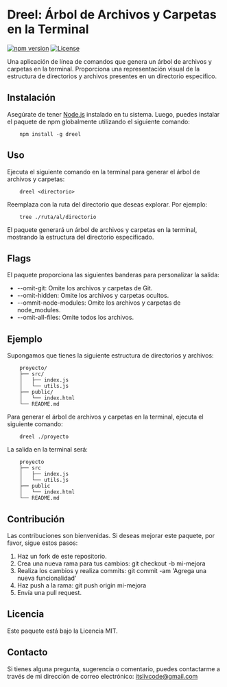# Dreel: Árbol de Archivos y Carpetas en la Terminal

[![npm version](https://img.shields.io/npm/v/nombre-del-paquete.svg)](https://www.npmjs.com/package/dreel)
[![License](https://img.shields.io/badge/license-MIT-blue.svg)](https://github.com/joseoliva762/dree/blob/main/LICENSE)

Una aplicación de línea de comandos que genera un árbol de archivos y carpetas en la terminal. Proporciona una representación visual de la estructura de directorios y archivos presentes en un directorio específico.

## Instalación

Asegúrate de tener [Node.js](https://nodejs.org) instalado en tu sistema. Luego, puedes instalar el paquete de npm globalmente utilizando el siguiente comando:

```shell
    npm install -g dreel
```

## Uso
Ejecuta el siguiente comando en la terminal para generar el árbol de archivos y carpetas:

```shell
    dreel <directorio>
```

Reemplaza <directorio> con la ruta del directorio que deseas explorar. Por ejemplo:

```shell
    tree ./ruta/al/directorio
```

El paquete generará un árbol de archivos y carpetas en la terminal, mostrando la estructura del directorio especificado.

## Flags
El paquete proporciona las siguientes banderas para personalizar la salida:
- --omit-git: Omite los archivos y carpetas de Git.
- --omit-hidden: Omite los archivos y carpetas ocultos.
- --ommit-node-modules: Omite los archivos y carpetas de node_modules.
- --omit-all-files: Omite todos los archivos.

## Ejemplo
Supongamos que tienes la siguiente estructura de directorios y archivos:

```shell
    proyecto/
    ├── src/
    │   ├── index.js
    │   └── utils.js
    ├── public/
    │   └── index.html
    └── README.md
```

Para generar el árbol de archivos y carpetas en la terminal, ejecuta el siguiente comando:

```shell
    dreel ./proyecto
```

La salida en la terminal será:

```shell
    proyecto
    ├── src
    │   ├── index.js
    │   └── utils.js
    ├── public
    │   └── index.html
    └── README.md
```

## Contribución
Las contribuciones son bienvenidas. Si deseas mejorar este paquete, por favor, sigue estos pasos:

1. Haz un fork de este repositorio.
2. Crea una nueva rama para tus cambios: git checkout -b mi-mejora
3. Realiza los cambios y realiza commits: git commit -am 'Agrega una nueva funcionalidad'
4. Haz push a la rama: git push origin mi-mejora
5. Envía una pull request.

## Licencia
Este paquete está bajo la Licencia MIT.

## Contacto
Si tienes alguna pregunta, sugerencia o comentario, puedes contactarme a través de mi dirección de correo electrónico:
[itslivcode@gmail.com](itslivcode@gmail.com)
